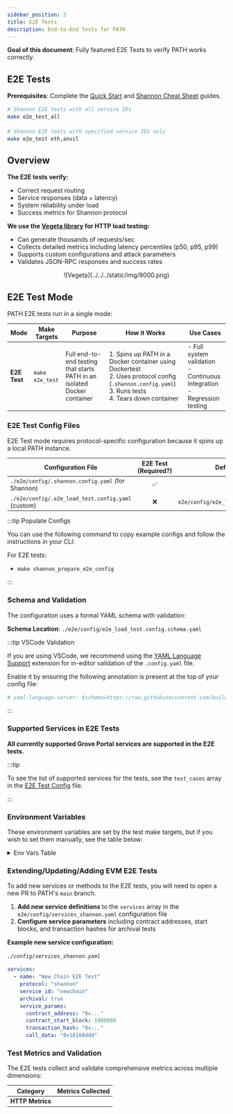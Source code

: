 ```yaml
---
sidebar_position: 3
title: E2E Tests
description: End-to-End Tests for PATH
---
```


**Goal of this document**: Fully featured E2E Tests to verify PATH works correctly.

<!-- TODO_UPNEXT(@adshmh): Add a screenshot/video of E2E tests running -->

## E2E Tests

**Prerequisites**: Complete the [Quick Start](1_quick_start.md) and [Shannon Cheat Sheet](2_cheatsheet_shannon.md) guides.

```bash
# Shannon E2E tests with all service IDs
make e2e_test_all

# Shannon E2E tests with specified service IDs only
make e2e_test eth,anvil
```

## Overview

**The E2E tests verify:**

- Correct request routing
- Service responses (data + latency)
- System reliability under load
- Success metrics for Shannon protocol

**We use the [Vegeta library](https://github.com/tsenart/vegeta) for HTTP load testing:**

- Can generate thousands of requests/sec
- Collects detailed metrics including latency percentiles (p50, p95, p99)
- Supports custom configurations and attack parameters
- Validates JSON-RPC responses and success rates

<div align="center">
![Vegeta](../../../static/img/9000.png)
</div>

## E2E Test Mode

PATH E2E tests run in a single mode:

| Mode          | Make Targets                | Purpose                                                                  | How it Works                                                                                                                                                                             | Use Cases                                                                          |
| ------------- | --------------------------- | ------------------------------------------------------------------------ | ---------------------------------------------------------------------------------------------------------------------------------------------------------------------------------------- | ---------------------------------------------------------------------------------- |
| **E2E Test**  | `make e2e_test`             | Full end-to-end testing that starts PATH in an isolated Docker container | 1. Spins up PATH in a Docker container using Dockertest <br/> 2. Uses protocol config (`.shannon.config.yaml`) <br/> 3. Runs tests <br/> 4. Tears down container | - Full system validation <br/> - Continuous integration <br/> - Regression testing |

### E2E Test Config Files

E2E Test mode requires protocol-specific configuration because it spins up a local PATH instance.

| Configuration File                                 | E2E Test (Required?) |             Default available?              |
| -------------------------------------------------- | :------------------: | :-----------------------------------------: |
| `./e2e/config/.shannon.config.yaml` (for Shannon)  |          ✅           |                      ❌                      |
| `./e2e/config/.e2e_load_test.config.yaml` (custom) |          ❌           | `e2e/config/e2e_load_test.config.tmpl.yaml` |

:::tip Populate Configs

You can use the following command to copy example configs and follow the instructions in your CLI:

For E2E tests:

- `make shannon_prepare_e2e_config`

:::

### Schema and Validation

The configuration uses a formal YAML schema with validation:

**Schema Location**: `./e2e/config/e2e_load_test.config.schema.yaml`

:::tip VSCode Validation

If you are using VSCode, we recommend using the [YAML Language Support](https://marketplace.visualstudio.com/items?itemName=redhat.vscode-yaml) extension for in-editor validation of the `.config.yaml` file.

Enable it by ensuring the following annotation is present at the top of your config file:

```yaml
# yaml-language-server: $schema=https://raw.githubusercontent.com/buildwithgrove/path/refs/heads/main/e2e/config/e2e_load_test.config.schema.yaml
```

:::

### Supported Services in E2E Tests

**All currently supported Grove Portal services are supported in the E2E tests.**

:::tip

To see the list of supported services for the tests, see the `test_cases` array in the [E2E Test Config](https://github.com/buildwithgrove/path/blob/main/e2e/config/e2e_load_test.config.tmpl.yaml) file.

:::

### Environment Variables

These environment variables are set by the test make targets, but if you wish to set them manually, see the table below:

<details>
<summary>Env Vars Table</summary>
| Variable         | Description                                                                                       | Values                              | Required |
| ---------------- | ------------------------------------------------------------------------------------------------- | ----------------------------------- | -------- |
| TEST_MODE        | Determines the test execution mode                                                                | `e2e`                               | Yes      |
| TEST_PROTOCOL    | Specifies which protocol to test                                                                  | `shannon`                           | Yes      |
| TEST_SERVICE_IDS | Specifies which service IDs to test. If not set, all service IDs for the protocol will be tested. | Comma-separated list of service IDs | No       |
</details>

### Extending/Updating/Adding EVM E2E Tests

To add new services or methods to the E2E tests, you will need to open a new PR to PATH's `main` branch.

1. **Add new service definitions** to the `services` array in the `e2e/config/services_shannon.yaml` configuration file
2. **Configure service parameters** including contract addresses, start blocks, and transaction hashes for archival tests

**Example new service configuration:**

_`./config/services_shannon.yaml`_

```yaml
services:
  - name: "New Chain E2E Test"
    protocol: "shannon"
    service_id: "newchain"
    archival: true
    service_params:
      contract_address: "0x..."
      contract_start_block: 1000000
      transaction_hash: "0x..."
      call_data: "0x18160ddd"
```

### Test Metrics and Validation

The E2E tests collect and validate comprehensive metrics across multiple dimensions:

| **Category**              | **Metrics Collected**                                                                                                                                        |
| ------------------------- | ------------------------------------------------------------------------------------------------------------------------------------------------------------ |
| **HTTP Metrics**          | 